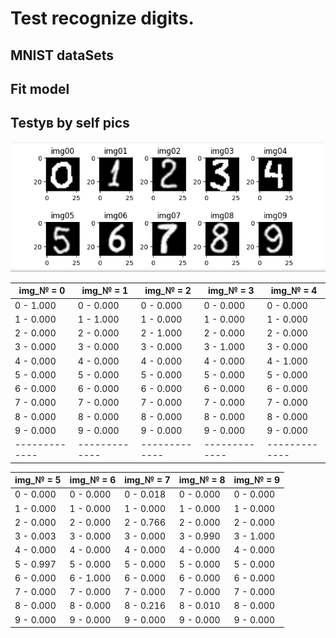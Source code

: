 # Test recognize digits.

## MNIST dataSets
## Fit model
## Testув by self pics


![Alt text](./Test_imgs/digits_test.png?raw=true "Title")


|  img_№ = 0  |  img_№ = 1  |  img_№ = 2  |  img_№ = 3  |  img_№ = 4  |  
|-------------|-------------|-------------|-------------|-------------|   
|  0 - 1.000  |  0 - 0.000  |  0 - 0.000  |  0 - 0.000  |  0 - 0.000  |
|  1 - 0.000  |  1 - 1.000  |  1 - 0.000  |  1 - 0.000  |  1 - 0.000  |   
|  2 - 0.000  |  2 - 0.000  |  2 - 1.000  |  2 - 0.000  |  2 - 0.000  |   
|  3 - 0.000  |  3 - 0.000  |  3 - 0.000  |  3 - 1.000  |  3 - 0.000  |   
|  4 - 0.000  |  4 - 0.000  |  4 - 0.000  |  4 - 0.000  |  4 - 1.000  |   
|  5 - 0.000  |  5 - 0.000  |  5 - 0.000  |  5 - 0.000  |  5 - 0.000  |   
|  6 - 0.000  |  6 - 0.000  |  6 - 0.000  |  6 - 0.000  |  6 - 0.000  |   
|  7 - 0.000  |  7 - 0.000  |  7 - 0.000  |  7 - 0.000  |  7 - 0.000  |   
|  8 - 0.000  |  8 - 0.000  |  8 - 0.000  |  8 - 0.000  |  8 - 0.000  |   
|  9 - 0.000  |  9 - 0.000  |  9 - 0.000  |  9 - 0.000  |  9 - 0.000  |   
|-------------|-------------|-------------|-------------|-------------|

|  img_№ = 5  |  img_№ = 6  |  img_№ = 7  |  img_№ = 8  |  img_№ = 9  |  
|-------------|-------------|-------------|-------------|-------------|
|  0 - 0.000  |  0 - 0.000  |  0 - 0.018  |  0 - 0.000  | 0 - 0.000   |   
|  1 - 0.000  |  1 - 0.000  |  1 - 0.000  |  1 - 0.000  | 1 - 0.000   |
|  2 - 0.000  |  2 - 0.000  |  2 - 0.766  |  2 - 0.000  | 2 - 0.000   |
|  3 - 0.003  |  3 - 0.000  |  3 - 0.000  |  3 - 0.990  | 3 - 1.000   |
|  4 - 0.000  |  4 - 0.000  |  4 - 0.000  |  4 - 0.000  | 4 - 0.000   |
|  5 - 0.997  |  5 - 0.000  |  5 - 0.000  |  5 - 0.000  | 5 - 0.000   |
|  6 - 0.000  |  6 - 1.000  |  6 - 0.000  |  6 - 0.000  | 6 - 0.000   |
|  7 - 0.000  |  7 - 0.000  |  7 - 0.000  |  7 - 0.000  | 7 - 0.000   |
|  8 - 0.000  |  8 - 0.000  |  8 - 0.216  |  8 - 0.010  | 8 - 0.000   |
|  9 - 0.000  |  9 - 0.000  |  9 - 0.000  |  9 - 0.000  | 9 - 0.000   |
